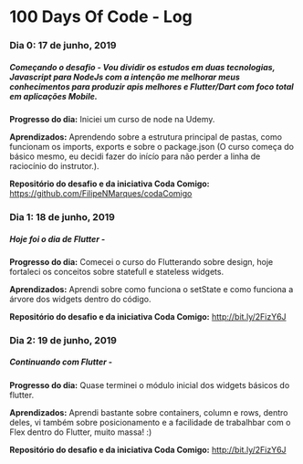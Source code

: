# 100 Days Of Code - Log

### Dia 0: 17 de junho, 2019
##### Começando o desafio - Vou dividir os estudos em duas tecnologias, Javascript para NodeJs com a intenção me melhorar meus conhecimentos para produzir apis melhores e Flutter/Dart com foco total em aplicações Mobile.

**Progresso do dia:** Iniciei um curso de node na Udemy.

**Aprendizados:** Aprendendo sobre a estrutura principal de pastas, como funcionam os imports, exports e sobre o package.json (O curso começa do básico mesmo, eu decidi fazer do inícío para não perder a linha de raciocínio do instrutor.).

**Repositório do desafio e da iniciativa Coda Comigo:** https://github.com/FilipeNMarques/codaComigo


### Dia 1: 18 de junho, 2019
##### Hoje foi o dia de Flutter -

**Progresso do dia:**  Comecei o curso do Flutterando sobre design, hoje fortaleci os conceitos sobre statefull e stateless widgets.

**Aprendizados:** Aprendi sobre como funciona o setState e como funciona a árvore dos widgets dentro do código.

**Repositório do desafio e da iniciativa Coda Comigo:** http://bit.ly/2FizY6J


### Dia 2: 19 de junho, 2019
##### Continuando com Flutter -

**Progresso do dia:**  Quase terminei o módulo inicial dos widgets básicos do flutter.

**Aprendizados:** Aprendi bastante sobre containers, column e rows, dentro deles, vi também sobre posicionamento e a facilidade de trabalhbar com o Flex dentro do Flutter, muito massa! :)

**Repositório do desafio e da iniciativa Coda Comigo:** http://bit.ly/2FizY6J
